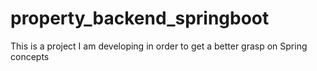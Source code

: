 # property_backend_springboot
This is a project I am developing in order to get a better grasp on Spring concepts
